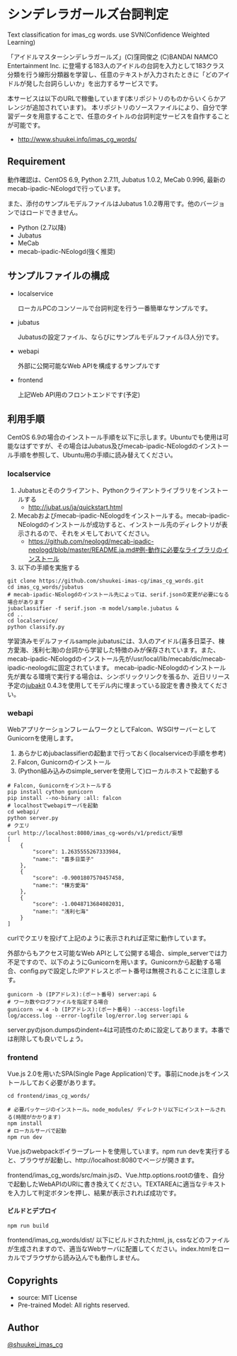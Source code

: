 # シンデレラガールズ台詞判定
Text classification for imas_cg words. use SVN(Confidence Weighted Learning)

「アイドルマスターシンデレラガールズ」(C)窪岡俊之 (C)BANDAI NAMCO Entertainment Inc. に登場する183人のアイドルの台詞を入力として183クラス分類を行う線形分類器を学習し、任意のテキストが入力されたときに「どのアイドルが発した台詞らしいか」を出力するサービスです。

本サービスは以下のURLで稼働しています(本リポジトリのものからいくらかアレンジが追加されています)。
本リポジトリのソースファイルにより、自分で学習データを用意することで、任意のタイトルの台詞判定サービスを自作することが可能です。

- http://www.shuukei.info/imas_cg_words/


## Requirement
動作確認は、CentOS 6.9, Python 2.7.11, Jubatus 1.0.2, MeCab 0.996, 最新のmecab-ipadic-NEologdで行っています。

また、添付のサンプルモデルファイルはJubatus 1.0.2専用です。他のバージョンではロードできません。

- Python (2.7以降)
- Jubatus
- MeCab
- mecab-ipadic-NEologd(強く推奨)


## サンプルファイルの構成

- localservice

    ローカルPCのコンソールで台詞判定を行う一番簡単なサンプルです。

- jubatus

    Jubatusの設定ファイル、ならびにサンプルモデルファイル(3人分)です。

- webapi

    外部に公開可能なWeb APIを構成するサンプルです

- frontend

    上記Web API用のフロントエンドです(予定)


## 利用手順
CentOS 6.9の場合のインストール手順を以下に示します。Ubuntuでも使用は可能なはずですが、その場合はJubatus及びmecab-ipadic-NEologdのインストール手順を参照して、Ubuntu用の手順に読み替えてください。

### localservice
1. Jubatusとそのクライアント、Pythonクライアントライブラリをインストールする
	- http://jubat.us/ja/quickstart.html
2. Mecabおよびmecab-ipadic-NEologdをインストールする。mecab-ipadic-NEologdのインストールが成功すると、インストール先のディレクトリが表示されるので、それをメモしておいてください。
	- https://github.com/neologd/mecab-ipadic-neologd/blob/master/README.ja.md#例-動作に必要なライブラリのインストール
3. 以下の手順を実施する
~~~
git clone https://github.com/shuukei-imas-cg/imas_cg_words.git
cd imas_cg_words/jubatus
# mecab-ipadic-NEologdのインストール先によっては、serif.jsonの変更が必要になる場合があります
jubaclassifier -f serif.json -m model/sample.jubatus &
cd ..
cd localservice/
python classify.py
~~~

学習済みモデルファイルsample.jubatusには、3人のアイドル(喜多日菜子、棟方愛海、浅利七海)の台詞から学習した特徴のみが保存されています。また、mecab-ipadic-NEologdのインストール先が/usr/local/lib/mecab/dic/mecab-ipadic-neologdに固定されています。
mecab-ipadic-NEologdのインストール先が異なる環境で実行する場合は、シンボリックリンクを張るか、近日リリース予定の[jubakit](https://github.com/jubatus/jubakit) 0.4.3を使用してモデル内に埋まっている設定を書き換えてください。


### webapi
WebアプリケーションフレームワークとしてFalcon、WSGIサーバーとしてGunicornを使用します。

1. あらかじめjubaclassifierの起動まで行っておく(localserviceの手順を参考)
2. Falcon, Gunicornのインストール
3. (Python組み込みのsimple_serverを使用して)ローカルホストで起動する
~~~
# Falcon, Gunicornをインストールする
pip install cython gunicorn
pip install --no-binary :all: falcon
# localhostでwebapiサーバを起動
cd webapi/
python server.py
# クエリ
curl http://localhost:8080/imas_cg-words/v1/predict/妄想
[
    {
        "score": 1.2635555267333984,
        "name:": "喜多日菜子"
    },
    {
        "score": -0.9001807570457458,
        "name:": "棟方愛海"
    },
    {
        "score": -1.0048713684082031,
        "name:": "浅利七海"
    }
]
~~~
curlでクエリを投げて上記のように表示されれば正常に動作しています。

外部からもアクセス可能なWeb APIとして公開する場合、simple_serverでは力不足ですので、以下のようにGunicornを用います。Gunicornから起動する場合、config.pyで設定したIPアドレスとポート番号は無視されることに注意します。
~~~
gunicorn -b (IPアドレス):(ポート番号) server:api &
# ワーカ数やログファイルを指定する場合
gunicorn -w 4 -b (IPアドレス):(ポート番号) --access-logfile log/access.log --error-logfile log/error.log server:api &
~~~

server.pyのjson.dumpsのindent=4は可読性のために設定してあります。本番では削除しても良いでしょう。

### frontend
Vue.js 2.0を用いたSPA(Single Page Application)です。事前にnode.jsをインストールしておく必要があります。
~~~
cd frontend/imas_cg_words/

# 必要パッケージのインストール。node_modules/ ディレクトリ以下にインストールされる(時間がかかります)
npm install
# ローカルサーバで起動
npm run dev
~~~
Vue.jsのwebpackボイラープレートを使用しています。npm run devを実行すると、ブラウザが起動し、http://localhost:8080でページが開きます。

frontend/imas_cg_words/src/main.jsの、Vue.http.options.rootの値を、自分で起動したWebAPIのURIに書き換えてください。TEXTAREAに適当なテキストを入力して判定ボタンを押し、結果が表示されれば成功です。

#### ビルドとデプロイ
~~~
npm run build
~~~
frontend/imas_cg_words/dist/ 以下にビルドされたhtml, js, cssなどのファイルが生成されますので、適当なWebサーバに配置してください。index.htmlをローカルでブラウザから読み込んでも動作しません。


## Copyrights
- source: MIT License
- Pre-trained Model: All rights reserved.

## Author
[@shuukei_imas_cg](https://twitter.com/shuukei_imas_cg)
